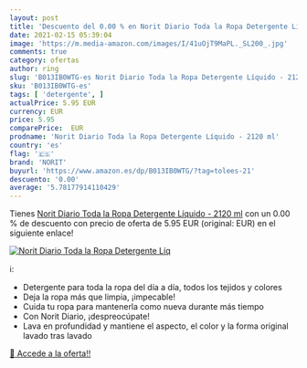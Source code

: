 ```yaml
---
layout: post
title: 'Descuento del 0.00 % en Norit Diario Toda la Ropa Detergente Líq'
date: 2021-02-15 05:39:04
image: 'https://m.media-amazon.com/images/I/41uOjT9MaPL._SL200_.jpg'
comments: true
category: ofertas
author: ring
slug: 'B013IB0WTG-es Norit Diario Toda la Ropa Detergente Líquido - 2120 ml'
sku: 'B013IB0WTG-es'
tags: [ 'detergente', ]
actualPrice: 5.95 EUR
currency: EUR
price: 5.95
comparePrice:  EUR
prodname: 'Norit Diario Toda la Ropa Detergente Líquido - 2120 ml'
country: 'es'
flag: '🇪🇸'
brand: 'NORIT'
buyurl: 'https://www.amazon.es/dp/B013IB0WTG/?tag=tolees-21'
descuento: '0.00'
average: '5.78177914110429'
---
```


Tienes [Norit Diario Toda la Ropa Detergente Líquido - 2120 ml](https://www.amazon.es/dp/B013IB0WTG/?tag=tolees-21) con un 0.00 % de descuento con precio de oferta de 5.95 EUR (original:  EUR) en el siguiente enlace!

[![Norit Diario Toda la Ropa Detergente Líq](https://m.media-amazon.com/images/I/41uOjT9MaPL._SL200_.jpg)](https://www.amazon.es/dp/B013IB0WTG/?tag=tolees-21)

ℹ️:

- Detergente para toda la ropa del día a día, todos los tejidos y colores
- Deja la ropa más que limpia, ¡impecable!
- Cuida tu ropa para mantenerla como nueva durante más tiempo
- Con Norit Diario, ¡despreocúpate!
- Lava en profundidad y mantiene el aspecto, el color y la forma original lavado tras lavado

[🛒 Accede a la oferta!!](https://www.amazon.es/dp/B013IB0WTG/?tag=tolees-21)
